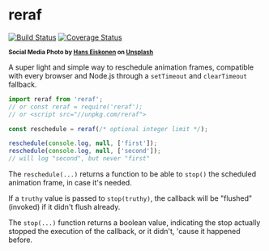 # reraf

[![Build Status](https://travis-ci.com/WebReflection/reraf.svg?branch=master)](https://travis-ci.com/WebReflection/reraf) [![Coverage Status](https://coveralls.io/repos/github/WebReflection/reraf/badge.svg?branch=master)](https://coveralls.io/github/WebReflection/reraf?branch=master)

<sup>**Social Media Photo by [Hans Eiskonen](https://unsplash.com/@eiskonen) on [Unsplash](https://unsplash.com/)**</sup>

A super light and simple way to reschedule animation frames, compatible with every browser and Node.js through a `setTimeout` and `clearTimeout` fallback.

```js
import reraf from 'reraf';
// or const reraf = require('reraf');
// or <script src="//unpkg.com/reraf">

const reschedule = reraf(/* optional integer limit */);

reschedule(console.log, null, ['first']);
reschedule(console.log, null, ['second']);
// will log "second", but never "first"
```

The `reschedule(...)` returns a function to be able to `stop()` the scheduled animation frame, in case it's needed.

If a `truthy` value is passed to `stop(truthy)`, the callback will be "flushed" (invoked) if it didn't flush already.

The `stop(...)` function returns a boolean value, indicating the stop actually stopped the execution of the callback, or it didn't, 'cause it happened before.

